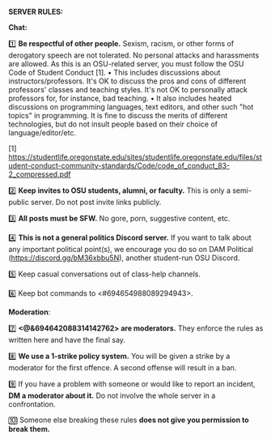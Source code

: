 **SERVER RULES:**

**Chat:**

1️⃣  **Be respectful of other people.** Sexism, racism, or other forms of derogatory speech are not tolerated. No personal attacks and harassments are allowed. As this is an OSU-related server, you must follow the OSU Code of Student Conduct [1].
   • This includes discussions about instructors/professors. It's OK to discuss the pros and cons of different professors' classes and teaching styles. It's not OK to personally attack professors for, for instance, bad teaching.
   • It also includes heated discussions on programming languages, text editors, and other such "hot topics" in programming. It is fine to discuss the merits of different technologies, but do not insult people based on their choice of language/editor/etc.

   [1] <https://studentlife.oregonstate.edu/sites/studentlife.oregonstate.edu/files/student-conduct-community-standards/Code/code_of_conduct_83-2_compressed.pdf>

2️⃣  **Keep invites to OSU students, alumni, or faculty.** This is only a semi-public server. Do not post invite links publicly.

3️⃣  **All posts must be SFW.** No gore, porn, suggestive content, etc.

4️⃣  **This is not a general politics Discord server.** If you want to talk about any important political point(s), we encourage you do so on DAM Political (<https://discord.gg/bM36xbbu5N>), another student-run OSU Discord.

5️⃣  Keep casual conversations out of class-help channels.

6️⃣  Keep bot commands to <#694654988089294943>.

**Moderation**:

7️⃣  **<@&694642088314142762> are moderators.** They enforce the rules as written here and have the final say.

8️⃣  **We use a 1-strike policy system.** You will be given a strike by a moderator for the first offence. A second offense will result in a ban.

9️⃣  If you have a problem with someone or would like to report an incident, **DM a moderator about it.** Do not involve the whole server in a confrontation.

🔟  Someone else breaking these rules **does not give you permission to break them.**
